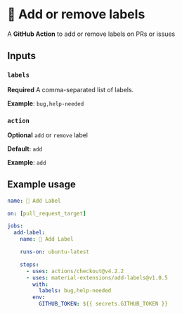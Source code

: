 # 🔖 Add or remove labels

A **GitHub Action** to add or remove labels on PRs or issues

## Inputs

### `labels`

**Required** A comma-separated list of labels.

**Example**: `bug,help-needed`

### `action`

**Optional** `add` or `remove` label

**Default**: `add`

**Example**: `add`

## Example usage

```yaml
name: 🔖 Add Label

on: [pull_request_target]

jobs:
  add-label:
    name: 🔖 Add Label

    runs-on: ubuntu-latest

    steps:
      - uses: actions/checkout@v4.2.2
      - uses: material-extensions/add-labels@v1.0.5
        with:
          labels: bug,help-needed
        env:
          GITHUB_TOKEN: ${{ secrets.GITHUB_TOKEN }}
```
